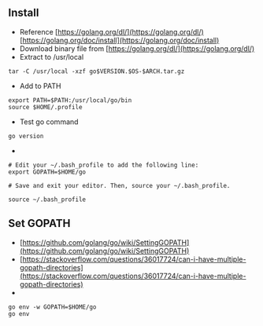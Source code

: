 ## Install
- Reference
[https://golang.org/dl/](https://golang.org/dl/)
[https://golang.org/doc/install](https://golang.org/doc/install)
- Download binary file from [https://golang.org/dl/](https://golang.org/dl/)
- Extract to /usr/local
```
tar -C /usr/local -xzf go$VERSION.$OS-$ARCH.tar.gz
```
- Add to PATH
```
export PATH=$PATH:/usr/local/go/bin
source $HOME/.profile
```
- Test go command
```
go version
```
-
```
# Edit your ~/.bash_profile to add the following line:
export GOPATH=$HOME/go

# Save and exit your editor. Then, source your ~/.bash_profile.

source ~/.bash_profile
```

## Set GOPATH
- [https://github.com/golang/go/wiki/SettingGOPATH](https://github.com/golang/go/wiki/SettingGOPATH)
- [https://stackoverflow.com/questions/36017724/can-i-have-multiple-gopath-directories](https://stackoverflow.com/questions/36017724/can-i-have-multiple-gopath-directories)
-
```
go env -w GOPATH=$HOME/go
go env
```


```
